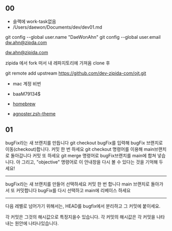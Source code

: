 
## 00


- 슬랙에 work-task없음
- /Users/daewon/Documents/dev/dev01.md


git config --global user.name "DaeWonAhn" 
git config --global user.email dw.ahn@zipda.com


dw.ahn@zipida.com

zipida 에서 fork 떠서 내 레파지토리에 가져옴
clone 후 

git remote add upstream https://github.com/dev-zipida-com/ojt.git


- mac 계정 비번
- baaM79134$







- [homebrew](https://www.lainyzine.com/ko/article/how-to-install-homebrew-for-m1-apple-silicon/)
- [agnoster.zsh-theme](https://gist.github.com/davidpelayo/712f913093eab77bbc32e2f5bf63f5fc)




## 01


bugFix라는 새 브랜치를 만듭니다
git checkout bugFix를 입력해 bugFix 브랜치로 이동(checkout)합니다.
커밋 한 번 하세요
git checkout 명령어를 이용해 main브랜치로 돌아갑니다
커밋 또 하세요
git merge 명령어로 bugFix브랜치를 main에 합쳐 넣습니다.
아 그리고, "objective" 명령어로 이 안내창을 다시 볼 수 있다는 것을 기억해 두세요!



-----


bugFix라는 새 브랜치를 만들어 선택하세요
커밋 한 번 합니다
main 브랜치로 돌아가서 또 커밋합니다
bugFix를 다시 선택하고 main에 리베이스 하세요


----
다음 레벨로 넘어가기 위해서는, HEAD를 bugfix에서 분리하고 그 커밋에 붙이세요.

각 커밋은 그것의 해시값으로 특정지을수 있습니다. 각 커밋의 해시값은 각 커밋을 나타내는 원안에 나타나있습니다.
